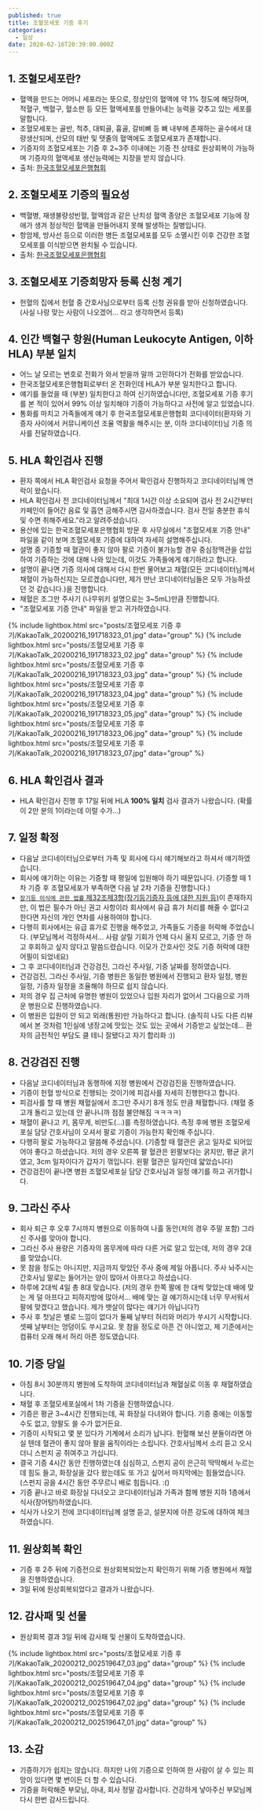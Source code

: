 ```yaml
---
published: true
title: 조혈모세포 기증 후기
categories:
  - 일상
date: 2020-02-16T20:39:00.000Z
---
```


## 1. 조혈모세포란?
 * 혈액을 만드는 어머니 세포라는 뜻으로, 정상인의 혈액에 약 1% 정도에 해당하며, 적혈구, 백혈구, 혈소판 등 모든 혈액세포를 만들어내는 능력을 갖추고 있는 세포를 말합니다.
 * 조혈모세포는 골반, 척추, 대퇴골, 흉골, 갈비뼈 등 뼈 내부에 존재하는 골수에서 대량생산되며, 산모의 태반 및 탯줄의 혈액에도 조혈모세포가 존재합니다.
 * 기증자의 조혈모세포는 기증 후 2~3주 이내에는 기증 전 상태로 원상회복이 가능하며 기증자의 혈액세포 생산능력에는 지장을 받지 않습니다.
 * 출처: [한국조혈모세포은행협회]
 
## 2. 조혈모세포 기증의 필요성
 * 백혈병, 재생불량성빈혈, 혈액암과 같은 난치성 혈액 종양은 조혈모세포 기능에 장애가 생겨 정상적인 혈액을 만들어내지 못해 발생하는 질병입니다.
 * 항암제, 방사선 등으로 이러한 병든 조혈모세포를 모두 소멸시킨 이후 건강한 조혈모세포를 이식받으면 완치될 수 있습니다.
 * 출처: [한국조혈모세포은행협회]

## 3. 조혈모세포 기증희망자 등록 신청 계기
 * 헌혈의 집에서 헌혈 중 간호사님으로부터 등록 신청 권유를 받아 신청하였습니다. (사실 나랑 맞는 사람이 나오겠어… 라고 생각하면서 등록)
 
## 4. 인간 백혈구 항원(Human Leukocyte Antigen, 이하 HLA) 부분 일치
 * 어느 날 모르는 번호로 전화가 와서 받을까 말까 고민하다가 전화를 받았습니다.
 * 한국조혈모세포은행협회로부터 온 전화인데 HLA가 부분 일치한다고 합니다.
 * 얘기를 들었을 때 (부분) 일치한다고 하여 신기하였습니다만, 조혈모세포 기증 후기를 본 적이 있어서 99% 이상 일치해야 기증이 가능하다고 사전에 알고 있었습니다.
 * 통화를 마치고 가족들에게 얘기 후 한국조혈모세포은행협회 코디네이터(환자와 기증자 사이에서 커뮤니케이션 조율 역활을 해주시는 분, 이하 코디네이터)님 기증 의사를 전달하였습니다.
 
## 5. HLA 확인검사 진행
 * 환자 쪽에서 HLA 확인검사 요청을 주어서 확인검사 진행하자고 코디네이터님께 연락이 왔습니다.
 * HLA 확인검사 전 코디네이터님께서 "최대 1시간 이상 소요되며 검사 전 2시간부터 카페인이 들어간 음료 및 흡연 금해주시면 감사하겠습니다. 검사 전일 충분한 휴식 및 수면 취해주세요."라고 알려주셨습니다.
 * 용산에 있는 한국조혈모세포은행협회 방문 후 사무실에서 "조혈모세포 기증 안내" 파일을 같이 보며 조혈모세포 기증에 대하여 자세히 설명해주십니다.
 * 설명 중 기증할 때 혈관이 좋지 않아 팔로 기증이 불가능할 경우 중심정맥관을 삽입하여 기증하는 것에 대해 나와 있는데, 이것도 가족들에게 얘기하라고 합니다.
 * 설명이 끝나면 기증 의사에 대해서 다시 한번 물어보고 채혈(모든 코디네이터님께서 채혈이 가능하신지는 모르겠습니다만, 제가 만난 코디네이터님들은 모두 가능하셨던 것 같습니다.)을 진행합니다.
 * 채혈은 조그만 주사기 (나무위키 설명으로는 3~5mL)만큼 진행합니다.
 * "조혈모세포 기증 안내" 파일을 받고 귀가하였습니다.

{% include lightbox.html src="posts/조혈모세포 기증 후기/KakaoTalk_20200216_191718323_01.jpg" data="group" %}
{% include lightbox.html src="posts/조혈모세포 기증 후기/KakaoTalk_20200216_191718323_02.jpg" data="group" %}
{% include lightbox.html src="posts/조혈모세포 기증 후기/KakaoTalk_20200216_191718323_03.jpg" data="group" %}
{% include lightbox.html src="posts/조혈모세포 기증 후기/KakaoTalk_20200216_191718323_04.jpg" data="group" %}
{% include lightbox.html src="posts/조혈모세포 기증 후기/KakaoTalk_20200216_191718323_05.jpg" data="group" %}
{% include lightbox.html src="posts/조혈모세포 기증 후기/KakaoTalk_20200216_191718323_06.jpg" data="group" %}
{% include lightbox.html src="posts/조혈모세포 기증 후기/KakaoTalk_20200216_191718323_07.jpg" data="group" %}

## 6. HLA 확인검사 결과
 * HLA 확인검사 진행 후 17일 뒤에 HLA **100% 일치** 검사 결과가 나왔습니다. (확률이 2만 분의 1이라는데 이럴 수가…)

## 7. 일정 확정
 * 다음날 코디네이터님으로부터 가족 및 회사에 다시 얘기해보라고 하셔서 얘기하였습니다.
 * 회사에 얘기하는 이유는 기증할 때 평일에 입원해야 하기 때문입니다. (기증할 때 1차 기증 후 조혈모세포가 부족하면 다음 날 2차 기증을 진행합니다.)
 * [`장기등 이식에 관한 법률` 제32조제3항(장기등기증자 등에 대한 지원 등)][blood-info-qna]이 존재하지만, 이 법은 필수가 아닌 권고 사항이라 회사에서 유급 휴가 처리를 해줄 수 없다고 한다면 자신의 개인 연차를 사용하여야 합니다.
 * 다행히 회사에서는 유급 휴가로 진행을 해주었고, 가족들도 기증을 허락해 주었습니다. (부모님께서 걱정하셔서... 사람 살릴 기회가 언제 다시 올지 모르고, 기증 안 하고 후회하고 싶지 않다고 말씀드렸습니다. 이모가 간호사인 것도 기증 허락에 대한 어필이 되었네요)
 * 그 후 코디네이터님과 건강검진, 그라신 주사일, 기증 날짜를 정하였습니다.
 * 건강검진, 그라신 주사일, 기증 병원은 동일한 병원에서 진행되고 환자 일정, 병원 일정, 기증자 일정을 조율해야 하므로 쉽지 않습니다.
 * 저의 경우 집 근처에 유명한 병원이 있었으나 입원 자리가 없어서 그다음으로 가까운 병원으로 진행하였습니다.
 * 이 병원은 입원이 안 되고 외래(통원)만 가능하다고 합니다. (솔직히 나도 다른 리뷰에서 본 것처럼 1인실에 냉장고에 맛있는 것도 있는 곳에서 기증받고 싶었는데... 환자의 금전적인 부담도 클 테니 잘됐다고 자기 합리화 :))

## 8. 건강검진 진행
 * 다음날 코디네이터님과 동행하에 지정 병원에서 건강검진을 진행하였습니다.
 * 기증이 헌혈 방식으로 진행되는 것이기에 피검사를 자세히 진행한다고 합니다.
 * 피검사를 할 때 병원 채혈실에서 조그만 주사기 8개 정도 만큼 채혈합니다. (채혈 중 고개 돌리고 있는데 안 끝나니까 점점 불안해짐 ㅋㅋㅋㅋ)
 * 채혈이 끝나고 키, 몸무게, 비만도(...)를 측정하였습니다. 측정 후에 병원 조혈모세포실 담당 간호사님이 오셔서 팔로 기증이 가능한지 확인해 주십니다.
 * 다행히 팔로 가능하다고 말씀해 주셨습니다. (기증할 때 혈관은 굵고 일자로 되어있어야 좋다고 하셨습니다. 저의 경우 오른쪽 팔 혈관은 왼팔보다는 굵지만, 평균 굵기였고, 3cm 일자이다가 갑자기 꺾입니다. 왼팔 혈관은 일자인데 얇았습니다)
 * 건강검진이 끝나면 병원 조혈모세포실 담당 간호사님과 일정 얘기를 하고 귀가합니다.

## 9. 그라신 주사
 * 회사 퇴근 후 오후 7시까지 병원으로 이동하여 나흘 동안(저의 경우 주말 포함) 그라신 주사를 맞아야 합니다.
 * 그라신 주사 용량은 기증자의 몸무게에 따라 다른 거로 알고 있는데, 저의 경우 2대를 맞았습니다.
 * 못 참을 정도는 아니지만, 지금까지 맞았던 주사 중에 제일 아픕니다. 주사 놔주시는 간호사님 말로는 들어가는 양이 많아서 아프다고 하셨습니다.
 * 하루에 2대씩 4일 총 8대 맞습니다. (저의 경우 한쪽 팔에 한 대씩 맞았는데 배에 맞는 게 덜 아프다고 피하지방에 많아서... 배에 맞는 걸 얘기하시는데 너무 무서워서 팔에 맞겠다고 했습니다. 제가 뱃살이 많다는 얘기가 아닙니다?)
 * 주사 후 첫날은 별로 느낌이 없다가 둘째 날부터 허리와 머리가 쑤시기 시작합니다. 셋째 날부터는 엉덩이도 쑤시고요. 못 참을 정도로 아픈 건 아니었고, 제 기준에서는 컴퓨터 오래 해서 허리 아픈 정도였습니다.

## 10. 기증 당일
 * 아침 8시 30분까지 병원에 도착하여 코디네이터님과 채혈실로 이동 후 채혈하였습니다.
 * 채혈 후 조혈모세포실에서 1차 기증을 진행하였습니다.
 * 기증은 평균 3~4시간 진행되는데, 꼭 화장실 다녀와야 합니다. 기증 중에는 이동할 수도 없고, 양팔도 쓸 수가 없거든요.
 * 기증이 시작되고 몇 분 있다가 기계에서 소리가 납니다. 헌혈해 보신 분들이라면 아실 텐데 혈관이 좋지 않아 팔을 움직이라는 소립니다. 간호사님께서 소리 듣고 오시더니 스펀지 공 쥐여주고 가십니다.
 * 결국 기증 4시간 동안 진행하였는데 심심하고, 스펀지 공이 은근히 딱딱해서 누르는 데 힘도 들고, 화장실을 갔다 왔는데도 또 가고 싶어서 마지막에는 힘들었습니다. (스펀지 공을 4시간 동안 주무르니 배로 힘듭니다. :()
 * 기증 끝나고 바로 화장실 다녀오고 코디네이터님과 가족과 함께 병원 지하 1층에서 식사(장어탕!)하였습니다.
 * 식사가 나오기 전에 코디네이터님께 설명 듣고, 설문지에 아픈 강도에 대하여 체크하였습니다.
 
## 11. 원상회복 확인
 * 기증 후 2주 뒤에 기증전으로 원상회복되었는지 확인하기 위해 기증 병원에서 채혈을 진행하였습니다.
 * 3일 뒤에 원상회복되었다고 결과가 나왔습니다.
 
## 12. 감사패 및 선물
 * 원상회복 결과 3일 뒤에 감사패 및 선물이 도착하였습니다.
 
{% include lightbox.html src="posts/조혈모세포 기증 후기/KakaoTalk_20200212_002519647_03.jpg" data="group" %}
{% include lightbox.html src="posts/조혈모세포 기증 후기/KakaoTalk_20200212_002519647_04.jpg" data="group" %}
{% include lightbox.html src="posts/조혈모세포 기증 후기/KakaoTalk_20200212_002519647_02.jpg" data="group" %}
{% include lightbox.html src="posts/조혈모세포 기증 후기/KakaoTalk_20200212_002519647_01.jpg" data="group" %}

## 13. 소감
 * 기증하기가 쉽지는 않습니다. 하지만 나의 기증으로 인하여 한 사람이 살 수 있는 희망이 있다면 몇 번이든 더 할 수 있습니다.
 * 기증을 허락해준 부모님, 아내, 회사 정말 감사합니다. 건강하게 낳아주신 부모님께 다시 한번 감사드립니다.
 
 [한국조혈모세포은행협회]: <http://www.kmdp.or.kr/shop/2_1.php>
 [blood-info-qna]: <https://www.bloodinfo.net/stemcelldonation_faq.do>